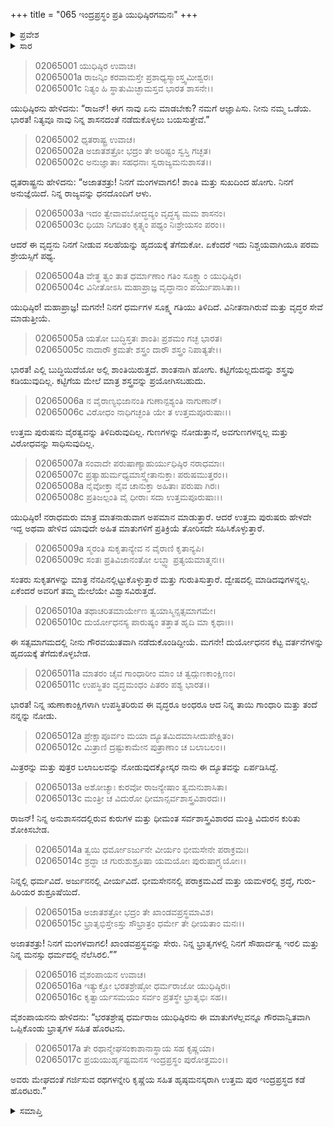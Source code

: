 +++
title = "065 ಇಂದ್ರಪ್ರಸ್ಥಂ ಪ್ರತಿ ಯುಧಿಷ್ಠಿರಗಮನಃ"
+++

<details><summary>ಪ್ರವೇಶ</summary>


।।   ಓಂ ಓಂ ನಮೋ ನಾರಾಯಣಾಯ।।   ಶ್ರೀ ವೇದವ್ಯಾಸಾಯ ನಮಃ ।।

ಶ್ರೀ ಕೃಷ್ಣದ್ವೈಪಾಯನ ವೇದವ್ಯಾಸ ವಿರಚಿತ  

**ಶ್ರೀ ಮಹಾಭಾರತ**

**ಸಭಾ ಪರ್ವ**

**ದ್ಯೂತ ಪರ್ವ**

**ಅಧ್ಯಾಯ 65**

</details>


<details><summary>ಸಾರ</summary>

ಏನು ಮಾಡಬೇಕೆಂದು ಕೇಳಲು (1) ಧೃತರಾಷ್ಟ್ರನು ಯುಧಿಷ್ಠಿರನಿಗೆ ಇಂದ್ರಪ್ರಸ್ಥಕ್ಕೆ ಮರಳಿ, ದುರ್ಯೋಧನಾದಿಗಳ ವಿರುದ್ಧ ವೈರವನ್ನು ಸಾಧಿಸದೇ, ವೃದ್ಧ ಗಾಂಧಾರಿ ಮತ್ತು ರಾಜನನ್ನು ಗೌರವಿಸಿಕೊಂಡು, ನಿನ್ನ ರಾಜ್ಯವನ್ನು ಆಳು ಎಂದು ಸಲಹೆಯನ್ನು ನೀಡುವುದು (2-15). ಯುಧಿಷ್ಠಿರನು ದ್ರೌಪದಿ ಮತ್ತು ತಮ್ಮಂದಿರೊಡನೆ ರಥಗಳನ್ನೇರಿ ಇಂದ್ರಪ್ರಸ್ಥದ ಕಡೆ ಪ್ರಯಾಣಿಸಿದುದು (16-17).

</details>



> 02065001 ಯುಧಿಷ್ಠಿರ ಉವಾಚ।  
02065001a ರಾಜನ್ಕಿಂ ಕರವಾಮಸ್ತೇ ಪ್ರಶಾಧ್ಯಸ್ಮಾಂಸ್ತ್ವಮೀಶ್ವರಃ।   
02065001c ನಿತ್ಯಂ ಹಿ ಸ್ಥಾತುಮಿಚ್ಛಾಮಸ್ತವ ಭಾರತ ಶಾಸನೇ।।

ಯುಧಿಷ್ಠಿರನು ಹೇಳಿದನು: “ರಾಜನ್! ಈಗ ನಾವು ಏನು ಮಾಡಬೇಕು? ನಮಗೆ ಆಜ್ಞಾಪಿಸು. ನೀನು ನಮ್ಮ ಒಡೆಯ. ಭಾರತ! ನಿತ್ಯವೂ ನಾವು ನಿನ್ನ ಶಾಸನದಂತೆ ನಡೆದುಕೊಳ್ಳಲು ಬಯಸುತ್ತೇವೆ.”

> 02065002 ಧೃತರಾಷ್ಟ್ರ ಉವಾಚ।  
02065002a ಅಜಾತಶತ್ರೋ ಭದ್ರಂ ತೇ ಅರಿಷ್ಟಂ ಸ್ವಸ್ತಿ ಗಚ್ಛತ।  
02065002c ಅನುಜ್ಞಾತಾಃ ಸಹಧನಾಃ ಸ್ವರಾಜ್ಯಮನುಶಾಸತ।।

ಧೃತರಾಷ್ಟ್ರನು ಹೇಳಿದನು: “ಅಜಾತಶತ್ರು! ನಿನಗೆ ಮಂಗಳವಾಗಲಿ! ಶಾಂತಿ ಮತ್ತು ಸುಖದಿಂದ ಹೋಗು. ನಿನಗೆ ಅನುಜ್ಞೆಯಿದೆ. ನಿನ್ನ ರಾಜ್ಯವನ್ನು ಧನದೊಂದಿಗೆ ಆಳು.

> 02065003a ಇದಂ ತ್ವೇವಾವಬೋದ್ಧವ್ಯಂ ವೃದ್ಧಸ್ಯ ಮಮ ಶಾಸನಂ।   
02065003c ಧಿಯಾ ನಿಗದಿತಂ ಕೃತ್ಸ್ನಂ ಪಥ್ಯಂ ನಿಃಶ್ರೇಯಸಂ ಪರಂ।।

ಆದರೆ ಈ ವೃದ್ಧನು ನಿನಗೆ ನೀಡುವ ಸಲಹೆಯನ್ನು ಹೃದಯಕ್ಕೆ ತೆಗೆದುಕೋ. ಏಕೆಂದರೆ ಇದು ನಿಶ್ಚಯವಾಗಿಯೂ ಪರಮ ಶ್ರೇಯಸ್ಸಿಗೆ ಪಥ್ಯ.

> 02065004a ವೇತ್ಥ ತ್ವಂ ತಾತ ಧರ್ಮಾಣಾಂ ಗತಿಂ ಸೂಕ್ಷ್ಮಾಂ ಯುಧಿಷ್ಠಿರ।  
02065004c ವಿನೀತೋಽಸಿ ಮಹಾಪ್ರಾಜ್ಞ ವೃದ್ಧಾನಾಂ ಪರ್ಯುಪಾಸಿತಾ।।

ಯುಧಿಷ್ಠಿರ! ಮಹಾಪ್ರಾಜ್ಞ! ಮಗನೇ! ನಿನಗೆ ಧರ್ಮಗಳ ಸೂಕ್ಷ್ಮ ಗತಿಯು ತಿಳಿದಿದೆ. ವಿನೀತನಾಗಿರುವೆ ಮತ್ತು ವೃದ್ಧರ ಸೇವೆ ಮಾಡುತ್ತೀಯೆ.

> 02065005a ಯತೋ ಬುದ್ಧಿಸ್ತತಃ ಶಾಂತಿಃ ಪ್ರಶಮಂ ಗಚ್ಛ ಭಾರತ।  
02065005c ನಾದಾರೌ ಕ್ರಮತೇ ಶಸ್ತ್ರಂ ದಾರೌ ಶಸ್ತ್ರಂ ನಿಪಾತ್ಯತೇ।।

ಭಾರತ! ಎಲ್ಲಿ ಬುದ್ಧಿಯಿದೆಯೋ ಅಲ್ಲಿ ಶಾಂತಿಯಿರುತ್ತದೆ. ಶಾಂತನಾಗಿ ಹೋಗು. ಕಟ್ಟಿಗೆಯಲ್ಲದುದನ್ನು ಶಸ್ತ್ರವು ಕಡಿಯುವುದಿಲ್ಲ. ಕಟ್ಟಿಗೆಯ ಮೇಲೆ ಮಾತ್ರ ಶಸ್ತ್ರವನ್ನು ಪ್ರಯೋಗಿಸಬಹುದು.

> 02065006a ನ ವೈರಾಣ್ಯಭಿಜಾನಂತಿ ಗುಣಾನ್ಪಶ್ಯಂತಿ ನಾಗುಣಾನ್।  
02065006c ವಿರೋಧಂ ನಾಧಿಗಚ್ಛಂತಿ ಯೇ ತ ಉತ್ತಮಪೂರುಷಾಃ।।

ಉತ್ತಮ ಪುರುಷನು ವೈರತ್ವವನ್ನು ತಿಳಿದಿರುವುದಿಲ್ಲ. ಗುಣಗಳನ್ನು ನೋಡುತ್ತಾನೆ, ಅವಗುಣಗಳನ್ನಲ್ಲ ಮತ್ತು ವಿರೋಧವನ್ನು ಸಾಧಿಸುವುದಿಲ್ಲ.

> 02065007a ಸಂವಾದೇ ಪರುಷಾಣ್ಯಾಹುರ್ಯುಧಿಷ್ಠಿರ ನರಾಧಮಾಃ।  
02065007c ಪ್ರತ್ಯಾಹುರ್ಮಧ್ಯಮಾಸ್ತ್ವೇತಾನುಕ್ತಾಃ ಪರುಷಮುತ್ತರಂ।।  
02065008a ನೈವೋಕ್ತಾ ನೈವ ಚಾನುಕ್ತಾ ಅಹಿತಾಃ ಪರುಷಾ ಗಿರಃ।  
02065008c ಪ್ರತಿಜಲ್ಪಂತಿ ವೈ ಧೀರಾಃ ಸದಾ ಉತ್ತಮಪೂರುಷಾಃ।।

ಯುಧಿಷ್ಠಿರ! ನರಾಧಮರು ಮಾತ್ರ ಮಾತನಾಡುವಾಗ ಅಪಮಾನ ಮಾಡುತ್ತಾರೆ. ಆದರೆ ಉತ್ತಮ ಪುರುಷರು ಹೇಳದೇ ಇದ್ದ ಅಥವಾ ಹೇಳಿದ ಯಾವುದೇ ಅಹಿತ ಮಾತುಗಳಿಗೆ ಪ್ರತಿಕ್ರಿಯೆ ತೋರಿಸದೇ ಸಹಿಸಿಕೊಳ್ಳುತ್ತಾರೆ.

> 02065009a ಸ್ಮರಂತಿ ಸುಕೃತಾನ್ಯೇವ ನ ವೈರಾಣಿ ಕೃತಾನ್ಯಪಿ।  
02065009c ಸಂತಃ ಪ್ರತಿವಿಜಾನಂತೋ ಲಬ್ಧ್ವಾ ಪ್ರತ್ಯಯಮಾತ್ಮನಃ।।

ಸಂತರು ಸುಕೃತಗಳನ್ನು ಮಾತ್ರ ನೆನಪಿನಲ್ಲಿಟ್ಟುಕೊಳ್ಳುತ್ತಾರೆ ಮತ್ತು ಗುರುತಿಸುತ್ತಾರೆ. ದ್ವೇಷದಲ್ಲಿ ಮಾಡಿದವುಗಳನ್ನಲ್ಲ. ಏಕೆಂದರೆ ಅವರಿಗೆ ತಮ್ಮ ಮೇಲೆಯೇ ವಿಶ್ವಾಸವಿರುತ್ತದೆ.

> 02065010a ತಥಾಚರಿತಮಾರ್ಯೇಣ ತ್ವಯಾಸ್ಮಿನ್ಸತ್ಸಮಾಗಮೇ।  
02065010c ದುರ್ಯೋಧನಸ್ಯ ಪಾರುಷ್ಯಂ ತತ್ತಾತ ಹೃದಿ ಮಾ ಕೃಥಾಃ।।

ಈ ಸತ್ಸಮಾಗಮದಲ್ಲಿ ನೀನು ಗೌರವಯುತವಾಗಿ ನಡೆದುಕೊಂಡಿದ್ದೀಯೆ. ಮಗನೇ! ದುರ್ಯೋಧನನ ಕೆಟ್ಟ ವರ್ತನೆಗಳನ್ನು ಹೃದಯಕ್ಕೆ ತೆಗೆದುಕೊಳ್ಳಬೇಡ.

> 02065011a ಮಾತರಂ ಚೈವ ಗಾಂಧಾರೀಂ ಮಾಂ ಚ ತ್ವದ್ಗುಣಕಾಂಕ್ಷಿಣಂ।   
02065011c ಉಪಸ್ಥಿತಂ ವೃದ್ಧಮಂಧಂ ಪಿತರಂ ಪಶ್ಯ ಭಾರತ।।

ಭಾರತ! ನಿನ್ನ ಋಣಾಕಾಂಕ್ಷಿಗಳಾಗಿ ಉಪಸ್ಥಿತರಿರುವ ಈ ವೃದ್ಧರೂ ಅಂಧರೂ ಆದ ನಿನ್ನ ತಾಯಿ ಗಾಂಧಾರಿ ಮತ್ತು ತಂದೆ ನನ್ನನ್ನು ನೋಡು.

> 02065012a ಪ್ರೇಕ್ಷಾಪೂರ್ವಂ ಮಯಾ ದ್ಯೂತಮಿದಮಾಸೀದುಪೇಕ್ಷಿತಂ।  
02065012c ಮಿತ್ರಾಣಿ ದ್ರಷ್ಟುಕಾಮೇನ ಪುತ್ರಾಣಾಂ ಚ ಬಲಾಬಲಂ।।

ಮಿತ್ರರನ್ನು ಮತ್ತು ಪುತ್ರರ ಬಲಾಬಲವನ್ನು ನೋಡುವುದಕ್ಕೋಸ್ಕರ ನಾನು ಈ ದ್ಯೂತವನ್ನು ಏರ್ಪಡಿಸಿದ್ದೆ.

> 02065013a ಅಶೋಚ್ಯಾಃ ಕುರವೋ ರಾಜನ್ಯೇಷಾಂ ತ್ವಮನುಶಾಸಿತಾ।  
02065013c ಮಂತ್ರೀ ಚ ವಿದುರೋ ಧೀಮಾನ್ಸರ್ವಶಾಸ್ತ್ರವಿಶಾರದಃ।।

ರಾಜನ್! ನಿನ್ನ ಅನುಶಾಸನದಲ್ಲಿರುವ ಕುರುಗಳ ಮತ್ತು ಧೀಮಂತ ಸರ್ವಶಾಸ್ತ್ರವಿಶಾರದ ಮಂತ್ರಿ ವಿದುರನ ಕುರಿತು ಶೋಕಿಸಬೇಡ.

> 02065014a ತ್ವಯಿ ಧರ್ಮೋಽರ್ಜುನೇ ವೀರ್ಯಂ ಭೀಮಸೇನೇ ಪರಾಕ್ರಮಃ।  
02065014c ಶ್ರದ್ಧಾ ಚ ಗುರುಶುಶ್ರೂಷಾ ಯಮಯೋಃ ಪುರುಷಾಗ್ರ್ಯಯೋಃ।।

ನಿನ್ನಲ್ಲಿ ಧರ್ಮವಿದೆ. ಅರ್ಜುನನಲ್ಲಿ ವೀರ್ಯವಿದೆ. ಭೀಮಸೇನನಲ್ಲಿ ಪರಾಕ್ರಮವಿದೆ ಮತ್ತು ಯಮಳರಲ್ಲಿ ಶ್ರದ್ಧೆ, ಗುರು-ಹಿರಿಯರ ಶುಶ್ರೂಷೆಯಿದೆ.

> 02065015a ಅಜಾತಶತ್ರೋ ಭದ್ರಂ ತೇ ಖಾಂಡವಪ್ರಸ್ಥಮಾವಿಶ।  
02065015c ಭ್ರಾತೃಭಿಸ್ತೇಽಸ್ತು ಸೌಭ್ರಾತ್ರಂ ಧರ್ಮೇ ತೇ ಧೀಯತಾಂ ಮನಃ।।

ಅಜಾತಶತ್ರು! ನಿನಗೆ ಮಂಗಳವಾಗಲಿ! ಖಾಂಡವಪ್ರಸ್ಥವನ್ನು ಸೇರು. ನಿನ್ನ ಭ್ರಾತೃಗಳಲ್ಲಿ ನಿನಗೆ ಸೌಹಾರ್ದತ್ವ ಇರಲಿ ಮತ್ತು ನಿನ್ನ ಮನಸ್ಸು ಧರ್ಮದಲ್ಲಿ ನೆಲೆಸಿರಲಿ.””

> 02065016 ವೈಶಂಪಾಯನ ಉವಾಚ।  
02065016a ಇತ್ಯುಕ್ತೋ ಭರತಶ್ರೇಷ್ಠೋ ಧರ್ಮರಾಜೋ ಯುಧಿಷ್ಠಿರಃ।  
02065016c ಕೃತ್ವಾರ್ಯಸಮಯಂ ಸರ್ವಂ ಪ್ರತಸ್ಥೇ ಭ್ರಾತೃಭಿಃ ಸಹ।।

ವೈಶಂಪಾಯನನು ಹೇಳಿದನು: “ಭರತಶ್ರೇಷ್ಠ ಧರ್ಮರಾಜ ಯುಧಿಷ್ಠಿರನು ಈ ಮಾತುಗಳೆಲ್ಲವನ್ನೂ ಗೌರವಾನ್ವಿತವಾಗಿ ಒಪ್ಪಿಕೊಂಡು ಭ್ರಾತೃಗಳ ಸಹಿತ ಹೊರಟನು.

> 02065017a ತೇ ರಥಾನ್ಮೇಘಸಂಕಾಶಾನಾಸ್ಥಾಯ ಸಹ ಕೃಷ್ಣಯಾ।  
02065017c ಪ್ರಯಯುರ್ಹೃಷ್ಟಮನಸ ಇಂದ್ರಪ್ರಸ್ಥಂ ಪುರೋತ್ತಮಂ।।

ಅವರು ಮೇಘದಂತೆ ಗರ್ಜಿಸುವ ರಥಗಳನ್ನೇರಿ ಕೃಷ್ಣೆಯ ಸಹಿತ ಹೃಷ್ಠಮನಸ್ಕರಾಗಿ ಉತ್ತಮ ಪುರ ಇಂದ್ರಪ್ರಸ್ಥದ ಕಡೆ ಹೊರಟರು.”


<details><summary>ಸಮಾಪ್ತಿ</summary>


ಇತಿ ಶ್ರೀ ಮಹಾಭಾರತೇ ಸಭಾಪರ್ವಣಿ ದ್ಯೂತಪರ್ವಣಿ ಇಂದ್ರಪ್ರಸ್ಥಂ ಪ್ರತಿ ಯುಧಿಷ್ಠಿರಗಮನೇ ಪಂಚಷಷ್ಟಿತಮೋಽಧ್ಯಾಯಃ।।  
ಇದು ಶ್ರೀ ಮಹಾಭಾರತದಲ್ಲಿ ಸಭಾಪರ್ವದಲ್ಲಿ ದ್ಯೂತಪರ್ವದಲ್ಲಿ ಇಂದ್ರಪ್ರಸ್ಥಕ್ಕೆ ಯುಧಿಷ್ಠಿರನ ಪ್ರಯಾಣ ಎನ್ನುವ ಅರವತ್ತೈದನೆಯ ಅಧ್ಯಾಯವು.
ಇತಿ ಶ್ರೀ ಮಹಾಭಾರತೇ ಸಭಾಪರ್ವಣಿ ದ್ಯೂತಪರ್ವಃ।।  
ಇದು ಶ್ರೀ ಮಹಾಭಾರತದಲ್ಲಿ ಸಭಾಪರ್ವದಲ್ಲಿ ದ್ಯೂತಪರ್ವವು.
ಇದೂವರೆಗಿನ ಒಟ್ಟು ಮಹಾಪರ್ವಗಳು-1/18, ಉಪಪರ್ವಗಳು-27/100, ಅಧ್ಯಾಯಗಳು-290/1995, ಶ್ಲೋಕಗಳು-9348/73784.


</details>
